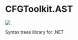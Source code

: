 # CFGToolkit.AST
[<img src="https://img.shields.io/nuget/vpre/CFGToolkit.AST.svg">]( https://www.nuget.org/packages/CFGToolkit.AST)

Syntax trees library for .NET
